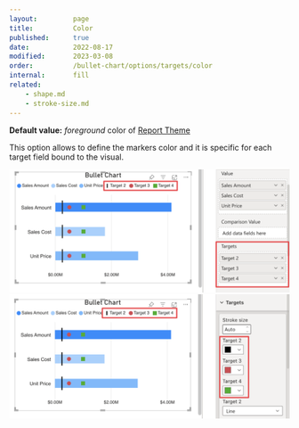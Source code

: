 ```yaml
---
layout:         page
title:          Color
published:      true
date:           2022-08-17
modified:   	2023-03-08
order:          /bullet-chart/options/targets/color
internal:       fill
related: 
    - shape.md
    - stroke-size.md
---
```

**Default value:** *foreground* color of [Report Theme](../../features/themes.md)

This option allows to define the markers color and it is specific for each target field bound to the visual.

<img src="images/target-color-shape-fields.png" width="700">

<img src="images/target-color.png" width="700">